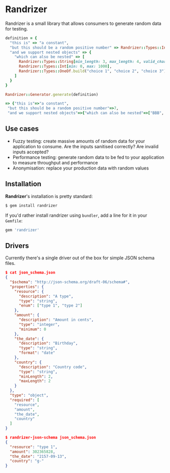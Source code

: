 # Randrizer

Randrizer is a small library that allows consumers to generate random data
for testing.

```ruby
definition = {
  "this is" => "a constant",
  "but this should be a random positive number" => Randrizer::Types::Int[min: 1, max: 10],
  "and we support nested objects" => {
    "which can also be nested" => [
      Randrizer::Types::String[min_length: 3, max_length: 4, valid_chars: "ABC"],
      Randrizer::Types::Int[min: 0, max: 1000],
      Randrizer::Types::OneOf.build("choice 1", "choice 2", "choice 3")
    ]
  }
}

Randrizer::Generator.generate(definition)
```
```ruby
=> {"this is"=>"a constant",
 "but this should be a random positive number"=>7,
 "and we support nested objects"=>{"which can also be nested"=>["BBB", 828, "choice 2"]}}
```

## Use cases

* Fuzzy testing: create massive amounts of random data for your application
  to consume. Are the inputs sanitised correctly? Are invalid inputs accepted?
* Performance testing: generate random data to be fed to your application to
  measure throughput and performance
* Anonymisation: replace your production data with random values 

## Installation

**Randrizer**'s installation is pretty standard:

```sh
$ gem install randrizer
```

If you'd rather install randrizer using `bundler`, add a line for it in your `Gemfile`:
```rb
gem 'randrizer'
```

## Drivers

Currently there's a single driver out of the box for simple JSON schema files.

```json
$ cat json_schema.json
{
  "$schema": "http://json-schema.org/draft-06/schema#",
  "properties": {
    "resource": {
      "description": "A type",
      "type": "string",
      "enum": ["type 1", "type 2"]
    },
    "amount": {
      "description": "Amount in cents",
      "type": "integer",
      "minimum": 0
    },
    "the_date": {
      "description": "Birthday",
      "type": "string",
      "format": "date"
    },
    "country": {
      "description": "Country code",
      "type": "string",
      "minLength": 2,
      "maxLength": 2
    }
  },
  "type": "object",
  "required": [
    "resource",
    "amount",
    "the_date",
    "country"
  ]
}
```

```json
$ randrizer-json-schema json_schema.json
{
  "resource": "type 1",
  "amount": 302365828,
  "the_date": "2157-09-13",
  "country": "g-"
}
```
